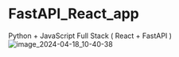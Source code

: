 # FastAPI_React_app
Python + JavaScript Full Stack ( React + FastAPI )
![image_2024-04-18_10-40-38](https://github.com/Raphael163/FastAPI_React_app/assets/102540442/f36e6418-5079-45f5-a826-05beaaad7ec6)



